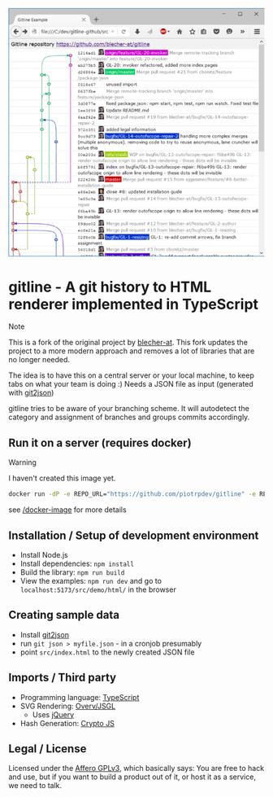 ![gitline sample](./.github/img/gitline.png)

# gitline - A git history to HTML renderer implemented in TypeScript

> [!NOTE]
> This is a fork of the original project by [blecher-at](https://github.com/blecher-at/gitline). This fork updates the project to a more modern approach and removes a lot of libraries that are no longer needed.

The idea is to have this on a central server or your local machine, to keep tabs on what your team is doing :)
Needs a JSON file as input (generated with [git2json](https://github.com/blecher-at/git2json))

gitline tries to be aware of your branching scheme. It will autodetect the category and assignment of branches and groups commits accordingly.

## Run it on a server (requires docker)

> [!WARNING]
> I haven't created this image yet.

```bash
docker run -dP -e REPO_URL="https://github.com/piotrpdev/gitline" -e REPO_NAME="Gitline" piotrpdev/gitline
```
  
see [/docker-image](https://github.com/piotrpdev/gitline/tree/master/docker-image) for more details

## Installation / Setup of development environment

- Install Node.js
- Install dependencies: `npm install`
- Build the library: `npm run build`
- View the examples: `npm run dev` and go to `localhost:5173/src/demo/html/` in the browser

## Creating sample data

- Install [git2json](https://github.com/blecher-at/git2json)
- run `git json > myfile.json` - in a cronjob presumably
- point `src/index.html` to the newly created JSON file

## Imports / Third party

- Programming language: [TypeScript](http://www.typescriptlang.org/)
- SVG Rendering: [Overv/JSGL](https://github.com/Overv/JSGL)  
  - Uses [jQuery](https://jquery.org/)
- Hash Generation: [Crypto JS](https://github.com/brix/crypto-js)

## Legal / License

Licensed under the [Affero GPLv3](LICENSE), which basically says: You are free to hack and use,
but if you want to build a product out of it, or host it as a service, we need to talk.
